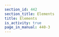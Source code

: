```yaml
---
section_id: 442
section_title: Elements
title: Elements
is_activity: true
page_in_manual: 440-3
---
```

